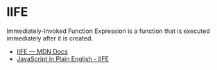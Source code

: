 # IIFE

Immediately-Invoked Function Expression is a function that is executed immediately after it is created.

- [IIFE — MDN Docs](https://developer.mozilla.org/en-US/docs/Glossary/IIFE)
- [JavaScript in Plain English - IIFE](https://javascript.plainenglish.io/https-medium-com-javascript-in-plain-english-stop-feeling-iffy-about-using-an-iife-7b0292aba174)
